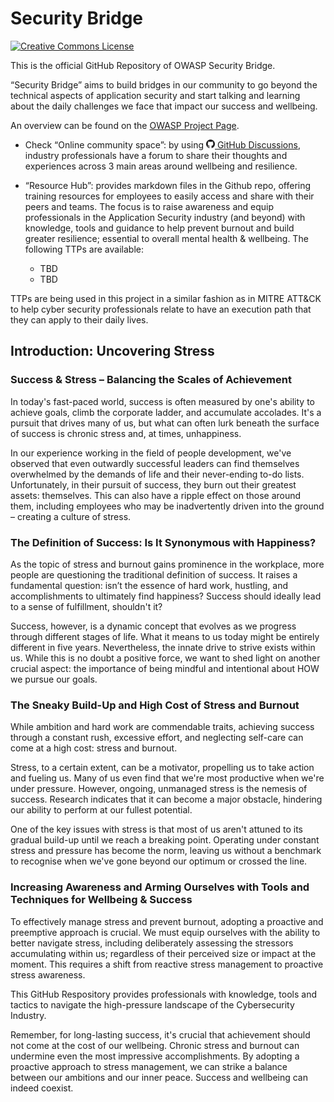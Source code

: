 # Security Bridge

[![Creative Commons License](https://img.shields.io/github/license/OWASP/owasp-mastg)](https://creativecommons.org/licenses/by-sa/4.0/ "CC BY-SA 4.0")

This is the official GitHub Repository of OWASP Security Bridge.

“Security Bridge” aims to build bridges in our community to go beyond the technical aspects of application security and start talking and learning about the daily challenges we face that impact our success and wellbeing.

An overview can be found on the <a href="https://owasp.org/www-project-security-bridge/">OWASP Project Page</a>.

- Check “Online community space”: by using <a href="https://github.com/OWASP/security-bridge/discussions"><img src="Images/GitHub_logo.png" width="14px"> GitHub Discussions</a>, industry professionals have a forum to share their thoughts and experiences across 3 main areas around wellbeing and resilience.

- “Resource Hub”: provides markdown files in the Github repo, offering training resources for employees to easily access and share with their peers and teams. The focus is to raise awareness and equip professionals in the Application Security industry (and beyond) with knowledge, tools and guidance to help prevent burnout and build greater resilience; essential to overall mental health & wellbeing. The following TTPs are available:

  - TBD
  - TBD

TTPs are being used in this project in a similar fashion as in MITRE ATT&CK to help cyber security professionals relate to have an execution path that they can apply to their daily lives.


## Introduction: Uncovering Stress 

### Success & Stress – Balancing the Scales of Achievement

In today's fast-paced world, success is often measured by one's ability to achieve goals, climb the corporate ladder, and accumulate accolades. It's a pursuit that drives many of us, but what can often lurk beneath the surface of success is chronic stress and, at times, unhappiness.

In our experience working in the field of people development, we've observed that even outwardly successful leaders can find themselves overwhelmed by the demands of life and their never-ending to-do lists. Unfortunately, in their pursuit of success, they burn out their greatest assets: themselves. This can also have a ripple effect on those around them, including employees who may be inadvertently driven into the ground – creating a culture of stress. 

### The Definition of Success: Is It Synonymous with Happiness?

As the topic of stress and burnout gains prominence in the workplace, more people are questioning the traditional definition of success. It raises a fundamental question: isn’t the essence of hard work, hustling, and accomplishments to ultimately find happiness? Success should ideally lead to a sense of fulfillment, shouldn't it?

Success, however, is a dynamic concept that evolves as we progress through different stages of life. What it means to us today might be entirely different in five years. Nevertheless, the innate drive to strive exists within us. While this is no doubt a positive force, we want to shed light on another crucial aspect: the importance of being mindful and intentional about HOW we pursue our goals.

### The Sneaky Build-Up and High Cost of Stress and Burnout

While ambition and hard work are commendable traits, achieving success through a constant rush, excessive effort, and neglecting self-care can come at a high cost: stress and burnout. 

Stress, to a certain extent, can be a motivator, propelling us to take action and fueling us. Many of us even find that we're most productive when we're under pressure. However, ongoing, unmanaged stress is the nemesis of success. Research indicates that it can become a major obstacle, hindering our ability to perform at our fullest potential.

One of the key issues with stress is that most of us aren't attuned to its gradual build-up until we reach a breaking point. Operating under constant stress and pressure has become the norm, leaving us without a benchmark to recognise when we've gone beyond our optimum or crossed the line.


### Increasing Awareness and Arming Ourselves with Tools and Techniques for Wellbeing & Success

To effectively manage stress and prevent burnout, adopting a proactive and preemptive approach is crucial. We must equip ourselves with the ability to better navigate stress, including deliberately assessing the stressors accumulating within us; regardless of their perceived size or impact at the moment. This requires a shift from reactive stress management to proactive stress awareness.

This GitHub Respository provides professionals with knowledge, tools and tactics to navigate the high-pressure landscape of the Cybersecurity Industry.

Remember, for long-lasting success, it's crucial that achievement should not come at the cost of our wellbeing. Chronic stress and burnout can undermine even the most impressive accomplishments. By adopting a proactive approach to stress management, we can strike a balance between our ambitions and our inner peace. Success and wellbeing can indeed coexist.
